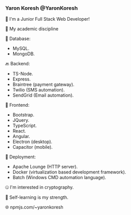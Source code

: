 ### Yaron Koresh @YaronKoresh

👋 I'm a Junior Full Stack Web Developer!

🧠 My academic discipline

📑 Database:
- MySQL.
- MongoDB.

🔙 Backend:
- TS-Node.
- Express.
- Braintree (payment gateway).
- Twilio (SMS automation).
- SendGrid (Email automation).

🚪 Frontend:
- Bootstrap.
- JQuery.
- TypeScript.
- React.
- Angular.
- Electron (desktop).
- Capacitor (mobile).

🛫 Deployment:
- Apache Lounge (HTTP server).
- Docker (virtualization based development framework).
- Batch (Windows CMD automation language).

🤐 I'm interested in cryptography.

📖 Self-learning is my strength.

🌐 npmjs.com/~yaronkoresh
